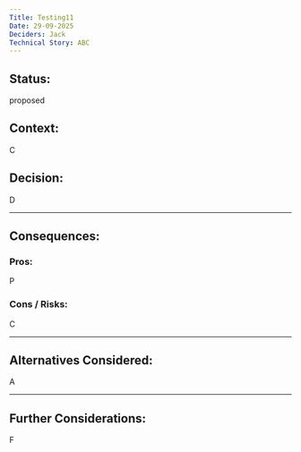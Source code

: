 ```yaml
---
Title: Testing11
Date: 29-09-2025
Deciders: Jack
Technical Story: ABC
---
```


## Status:
proposed

## Context:
C

## Decision:
D

---

## Consequences:

### Pros:
P

### Cons / Risks:
C

---

## Alternatives Considered:
A

---

## Further Considerations:
F
